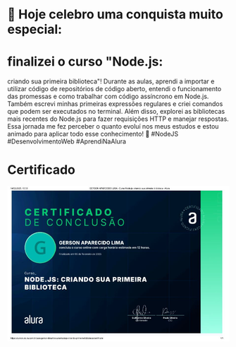 # 🎉 Hoje celebro uma conquista muito especial: 
# finalizei o curso "Node.js: 
criando sua primeira biblioteca"! Durante as aulas, aprendi a importar e utilizar código de repositórios de código aberto, entendi o funcionamento das promessas e como trabalhar com código assíncrono em Node.js. Também escrevi minhas primeiras expressões regulares e criei comandos que podem ser executados no terminal. Além disso, explorei as bibliotecas mais recentes do Node.js para fazer requisições HTTP e manejar respostas. Essa jornada me fez perceber o quanto evoluí nos meus estudos e estou animado para aplicar todo esse conhecimento! 🚀 #NodeJS #DesenvolvimentoWeb #AprendiNaAlura




# Certificado
![Certificado](https://github.com/GersonAparecidoLima/NodePrimeiraBiblioteca/blob/master/Certificado/Certificado.JPG)


